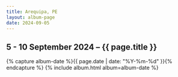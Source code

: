 ```yaml
---
title: Arequipa, PE
layout: album-page
date: 2024-09-05
---
```

## 5 - 10 September 2024 – {{ page.title }}
{% capture album-date %}{{ page.date | date: "%Y-%m-%d" }}{% endcapture %}
{% include album.html album=album-date %}
